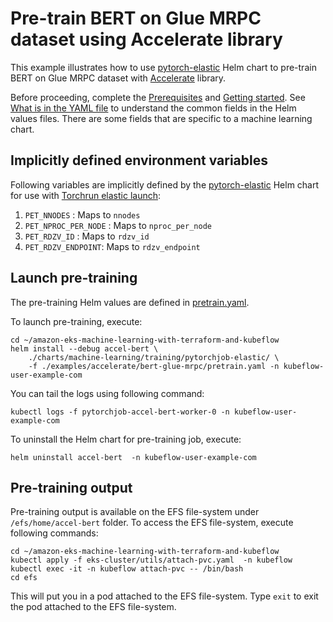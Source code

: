# Pre-train BERT on Glue MRPC dataset using Accelerate library

This example illustrates how to use [pytorch-elastic](../../../charts/machine-learning/training/pytorchjob-elastic/) Helm chart to pre-train BERT on Glue MRPC dataset with [Accelerate](https://github.com/huggingface/accelerate) library.

Before proceeding, complete the [Prerequisites](../../../README.md#prerequisites) and [Getting started](../../../README.md#getting-started). See [What is in the YAML file](../../../README.md#what-is-in-the-yaml-file) to understand the common fields in the Helm values files. There are some fields that are specific to a machine learning chart.

## Implicitly defined environment variables

Following variables are implicitly defined by the [pytorch-elastic](../../../charts/machine-learning/training/pytorchjob-elastic/) Helm chart for use with [Torchrun elastic launch](https://pytorch.org/docs/stable/elastic/run.html):

1. `PET_NNODES` : Maps to `nnodes`
2. `PET_NPROC_PER_NODE` : Maps to `nproc_per_node` 
3. `PET_RDZV_ID` : Maps to `rdzv_id` 
4. `PET_RDZV_ENDPOINT`: Maps to `rdzv_endpoint` 

## Launch pre-training

The pre-training Helm values are defined in [pretrain.yaml](./pretrain.yaml). 

To launch pre-training,  execute:

    cd ~/amazon-eks-machine-learning-with-terraform-and-kubeflow
    helm install --debug accel-bert \
        ./charts/machine-learning/training/pytorchjob-elastic/ \
        -f ./examples/accelerate/bert-glue-mrpc/pretrain.yaml -n kubeflow-user-example-com

You can tail the logs using following command:

    kubectl logs -f pytorchjob-accel-bert-worker-0 -n kubeflow-user-example-com


To uninstall the Helm chart for pre-training job, execute:

    helm uninstall accel-bert  -n kubeflow-user-example-com

## Pre-training output

Pre-training output is available on the EFS file-system under `/efs/home/accel-bert` folder. To access the EFS file-system, execute following commands:

    cd ~/amazon-eks-machine-learning-with-terraform-and-kubeflow
    kubectl apply -f eks-cluster/utils/attach-pvc.yaml  -n kubeflow
    kubectl exec -it -n kubeflow attach-pvc -- /bin/bash
    cd efs

This will put you in a pod attached to the EFS file-system. Type `exit` to exit the pod attached to the EFS file-system.